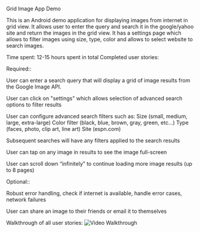 Grid Image App Demo

This is an Android demo application for displaying images from internet in grid view. It allows user to enter the query and search it in the google/yahoo site and return the images in the grid view. It has a settings page which allows to filter images using size, type, color and allows to select website to search images. 

Time spent: 12-15 hours spent in total
Completed user stories:

Required:: 

User can enter a search query that will display a grid of image results from the Google Image API.

User can click on "settings" which allows selection of advanced search options to filter results

User can configure advanced search filters such as:
Size (small, medium, large, extra-large)
Color filter (black, blue, brown, gray, green, etc...)
Type (faces, photo, clip art, line art)
Site (espn.com)

Subsequent searches will have any filters applied to the search results

User can tap on any image in results to see the image full-screen

User can scroll down “infinitely” to continue loading more image results (up to 8 pages)


Optional:: 

Robust error handling, check if internet is available, handle error cases, network failures

User can share an image to their friends or email it to themselves


Walkthrough of all user stories:
  ![Video Walkthrough](GridImage.gif)

